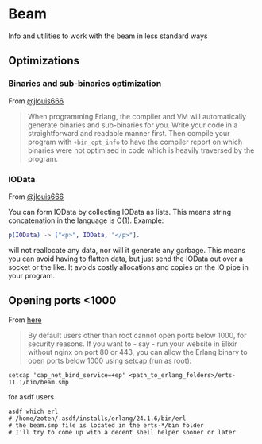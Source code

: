 # Beam

Info and utilities to work with the beam in less standard ways

## Optimizations

### Binaries and sub-binaries optimization

From [@jlouis666](https://medium.com/@jlouis666/erlang-string-handling-7588daad8f05)

> When programming Erlang, the compiler and VM will automatically generate binaries and sub-binaries for you. Write your code in a straightforward and readable manner first. Then compile your program with
> `+bin_opt_info`
> to have the compiler report on which binaries were not optimised in code which is heavily traversed by the program.

### IOData

From [@jlouis666](https://medium.com/@jlouis666/erlang-string-handling-7588daad8f05)

You can form IOData by collecting IOData as lists. This means string concatenation in the language is O(1). Example:

``` erlang
p(IOData) -> ["<p>", IOData, "</p>"].
```

will not reallocate any data, nor will it generate any garbage. This means you can avoid having to flatten data, but just send the IOData out over a socket or the like. It avoids costly allocations and copies on the IO pipe in your program.


## Opening ports <1000

From [here](https://pedroassuncao.com/posts/allow-erlangelixir-to-open-ports-80-and-443)

> By default users other than root cannot open ports below 1000, for security reasons. If you want to - say - run your website in Elixir without nginx on port 80 or 443, you can allow the Erlang binary to open ports below 1000 using setcap (run as root):

```
setcap 'cap_net_bind_service=+ep' <path_to_erlang_folders>/erts-11.1/bin/beam.smp
```

for asdf users

```
asdf which erl
# /home/zoten/.asdf/installs/erlang/24.1.6/bin/erl
# the beam.smp file is located in the erts-*/bin folder
# I'll try to come up with a decent shell helper sooner or later
```
